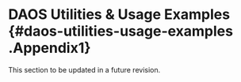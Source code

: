 DAOS Utilities & Usage Examples {#daos-utilities-usage-examples .Appendix1}
===============================

This section to be updated in a future revision.
